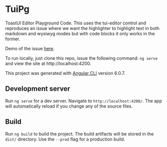 # TuiPg

ToastUI Editor Playground Code. This uses the tui-editor control and reproduces an issue where we want the highlighter to highlight text in both markdown and wysiwyg modes but with code blocks it only works in the former.

Demo of the issue [here](https://akiander.github.io/TuiPg/).

To run locally, just clone this repo, issue the following command: `ng serve` and view the site at http://localhost:4200.


This project was generated with [Angular CLI](https://github.com/angular/angular-cli) version 6.0.7.

## Development server

Run `ng serve` for a dev server. Navigate to `http://localhost:4200/`. The app will automatically reload if you change any of the source files.

## Build

Run `ng build` to build the project. The build artifacts will be stored in the `dist/` directory. Use the `--prod` flag for a production build.
